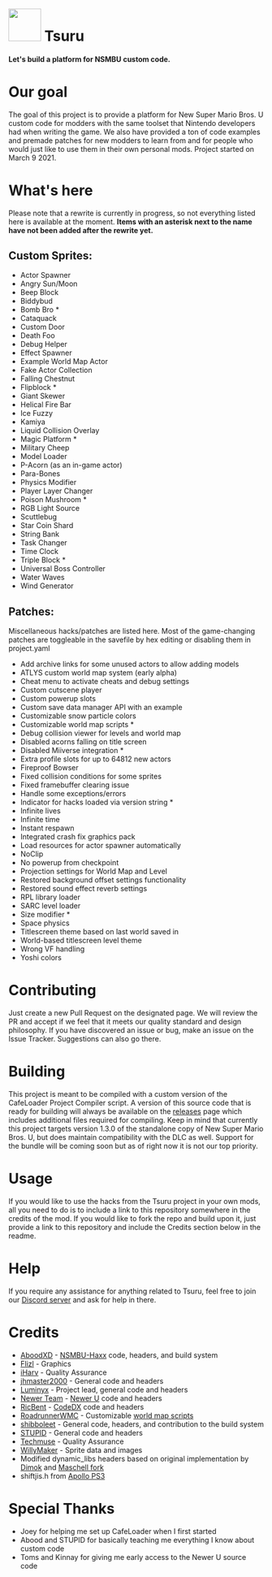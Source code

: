 # <img src="https://media.discordapp.net/attachments/804348227482419230/901215136302395535/tsuru3_small.png" width="64"> Tsuru

#### Let's build a platform for NSMBU custom code.

# Our goal
The goal of this project is to provide a platform for New Super Mario Bros. U custom code for modders with the same toolset that Nintendo developers had when writing the game. We also have provided a ton of code examples and premade patches for new modders to learn from and for people who would just like to use them in their own personal mods.
Project started on March 9 2021.

# What's here
Please note that a rewrite is currently in progress, so not everything listed here is available at the moment. **Items with an asterisk next to the name have not been added after the rewrite yet.**

## Custom Sprites:
* Actor Spawner
* Angry Sun/Moon
* Beep Block
* Biddybud
* Bomb Bro *
* Cataquack
* Custom Door
* Death Foo
* Debug Helper
* Effect Spawner
* Example World Map Actor
* Fake Actor Collection
* Falling Chestnut
* Flipblock *
* Giant Skewer
* Helical Fire Bar
* Ice Fuzzy
* Kamiya
* Liquid Collision Overlay
* Magic Platform *
* Military Cheep
* Model Loader
* P-Acorn (as an in-game actor)
* Para-Bones
* Physics Modifier
* Player Layer Changer
* Poison Mushroom *
* RGB Light Source
* Scuttlebug
* Star Coin Shard
* String Bank
* Task Changer
* Time Clock
* Triple Block *
* Universal Boss Controller
* Water Waves
* Wind Generator

## Patches:
Miscellaneous hacks/patches are listed here. Most of the game-changing patches are toggleable in the savefile by hex editing or disabling them in project.yaml
* Add archive links for some unused actors to allow adding models
* ATLYS custom world map system (early alpha)
* Cheat menu to activate cheats and debug settings
* Custom cutscene player
* Custom powerup slots
* Custom save data manager API with an example
* Customizable snow particle colors
* Customizable world map scripts *
* Debug collision viewer for levels and world map
* Disabled acorns falling on title screen
* Disabled Miiverse integration *
* Extra profile slots for up to 64812 new actors
* Fireproof Bowser
* Fixed collision conditions for some sprites
* Fixed framebuffer clearing issue
* Handle some exceptions/errors
* Indicator for hacks loaded via version string *
* Infinite lives
* Infinite time
* Instant respawn
* Integrated crash fix graphics pack
* Load resources for actor spawner automatically
* NoClip
* No powerup from checkpoint
* Projection settings for World Map and Level
* Restored background offset settings functionality
* Restored sound effect reverb settings
* RPL library loader
* SARC level loader
* Size modifier *
* Space physics
* Titlescreen theme based on last world saved in
* World-based titlescreen level theme
* Wrong VF handling
* Yoshi colors

# Contributing
Just create a new Pull Request on the designated page. We will review the PR and accept if we feel that it meets our quality standard and design philosophy. If you have discovered an issue or bug, make an issue on the Issue Tracker. Suggestions can also go there.

# Building
This project is meant to be compiled with a custom version of the CafeLoader Project Compiler script. A version of this source code that is ready for building will always be available on the [releases](https://github.com/Luminyx1/Tsuru/releases) page which includes additional files required for compiling. Keep in mind that currently this project targets version 1.3.0 of the standalone copy of New Super Mario Bros. U, but does maintain compatibility with the DLC as well. Support for the bundle will be coming soon but as of right now it is not our top priority.

# Usage
If you would like to use the hacks from the Tsuru project in your own mods, all you need to do is to include a link to this repository somewhere in the credits of the mod.
If you would like to fork the repo and build upon it, just provide a link to this repository and include the Credits section below in the readme.

# Help
If you require any assistance for anything related to Tsuru, feel free to join our [Discord server](https://discord.gg/PXM34tKQNj) and ask for help in there.

# Credits
* [AboodXD](https://github.com/aboood40091) - [NSMBU-Haxx](https://github.com/aboood40091/NSMBU-haxx) code, headers, and build system
* [Flizl](https://twitter.com/fliizzl) - Graphics
* [iHarv](https://github.com/iHarv) - Quality Assurance
* [jhmaster2000](https://github.com/jhmaster2000) - General code and headers
* [Luminyx](https://github.com/Luminyx1) - Project lead, general code and headers
* [Newer Team](https://github.com/Newer-Team) - [Newer U](https://github.com/Newer-Team/NewerSMBU) code and headers
* [RicBent](https://github.com/RicBent) - [CodeDX](https://github.com/RicBent/codedx) code and headers
* [RoadrunnerWMC](https://github.com/RoadrunnerWMC) - Customizable [world map scripts](https://github.com/RoadrunnerWMC/Cobra)
* [shibboleet](https://github.com/shibbo) - General code, headers, and contribution to the build system
* [STUPID](https://github.com/stupidestmodder) - General code and headers
* [Techmuse](https://twitter.com/techmuse8) - Quality Assurance
* [WillyMaker](https://www.youtube.com/channel/UCBDaY5sapkDhqlBBNJnW-Og) - Sprite data and images
* Modified dynamic_libs headers based on original implementation by [Dimok](https://github.com/dimok789) and [Maschell fork](https://github.com/Maschell/dynamic_libs)
* shiftjis.h from [Apollo PS3](https://github.com/bucanero/apollo-ps3/blob/master/include/shiftjis.h)

# Special Thanks
* Joey for helping me set up CafeLoader when I first started
* Abood and STUPID for basically teaching me everything I know about custom code
* Toms and Kinnay for giving me early access to the Newer U source code
